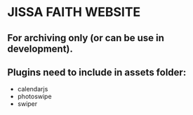 # JISSA FAITH WEBSITE

## For archiving only (or can be use in development).


## Plugins need to include in assets folder:

* calendarjs
* photoswipe
* swiper
